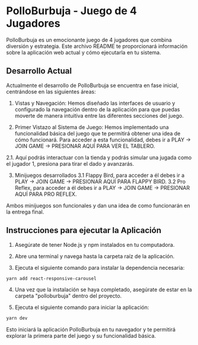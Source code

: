 # PolloBurbuja - Juego de 4 Jugadores

PolloBurbuja es un emocionante juego de 4 jugadores que combina diversión y estrategia. Este archivo README te proporcionará información sobre la aplicación web actual y cómo ejecutarla en tu sistema.

## Desarrollo Actual

Actualmente el desarrollo de PolloBurbuja se encuentra en fase inicial, centrándose en las siguientes áreas:

1. Vistas y Navegación: Hemos diseñado las interfaces de usuario y configurado la navegación dentro de la aplicación para que puedas moverte de manera intuitiva entre las diferentes secciones del juego.

2. Primer Vistazo al Sistema de Juego: Hemos implementado una funcionalidad básica del juego que te permitirá obtener una idea de cómo funcionará. Para acceder a esta funcionalidad, debes ir a PLAY -> JOIN GAME -> PRESIONAR AQUÍ PARA VER EL TABLERO.

2.1. Aquí podrás interactuar con la tienda y podrás simular una jugada como el jugador 1, presiona para tirar el dado y avanzarás.

3. Minijuegos desarrollados
3.1 Flappy Bird, para acceder a él debes ir a PLAY -> JOIN GAME -> PRESIONAR AQUÍ PARA FLAPPY BIRD.
3.2 Pro Reflex, para acceder a él debes ir a PLAY -> JOIN GAME -> PRESIONAR AQUÍ PARA PRO REFLEX.

Ambos minijuegos son funcionales y dan una idea de como funcionarán en la entrega final.

## Instrucciones para ejecutar la Aplicación

1. Asegúrate de tener Node.js y npm instalados en tu computadora.

2. Abre una terminal y navega hasta la carpeta raíz de la aplicación.

3. Ejecuta el siguiente comando para instalar la dependencia necesaria:

```bash
yarn add react-responsive-carousel
```

4. Una vez que la instalación se haya completado, asegúrate de estar en la carpeta "polloburbuja" dentro del proyecto.

5. Ejecuta el siguiente comando para iniciar la aplicación:

```bash
yarn dev
```

Esto iniciará la aplicación PolloBurbuja en tu navegador y te permitirá explorar la primera parte del juego y su funcionalidad básica.
